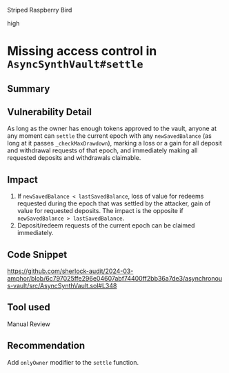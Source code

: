 Striped Raspberry Bird

high

# Missing access control in `AsyncSynthVault#settle`

## Summary

## Vulnerability Detail
As long as the owner has enough tokens approved to the vault, anyone at any moment can `settle` the current epoch with any `newSavedBalance` (as long at it passes `_checkMaxDrawdown`), marking a loss or a gain for all deposit and withdrawal requests of that epoch, and immediately making all requested deposits and withdrawals claimable.
## Impact
1. If `newSavedBalance < lastSavedBalance`, loss of value for redeems requested during the epoch that was settled by the attacker, gain of value for requested deposits. The impact is the opposite if `newSavedBalance > lastSavedBalance`.
2. Deposit/redeem requests of the current epoch can be claimed immediately.
## Code Snippet
https://github.com/sherlock-audit/2024-03-amphor/blob/6c797025ffe296e04607abf74400ff2bb36a7de3/asynchronous-vault/src/AsyncSynthVault.sol#L348
## Tool used

Manual Review

## Recommendation
Add `onlyOwner` modifier to the `settle` function.
